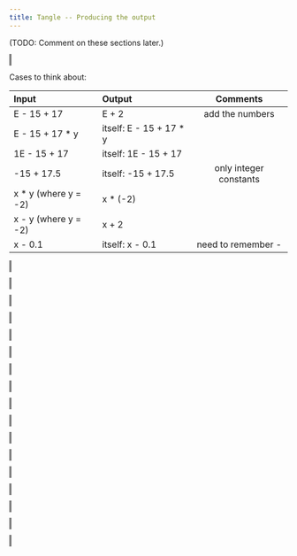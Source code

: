 ```yaml
---
title: Tangle -- Producing the output
---
```


<style>
object {
    border: 2px solid grey;
    width: 100%;
}
img {
    max-width: 100%;
}
</style>


(TODO: Comment on these sections later.)


<object type="image/svg+xml" data="tangle-094.svg"></object>

Cases to think about:

| Input                | Output                  |        Comments        |
| :------------------- | :---------------------- | :--------------------: |
| E - 15 + 17          | E + 2                   |    add the numbers     |
| E - 15 + 17 * y      | itself: E - 15 + 17 * y |                        |
| 1E - 15 + 17         | itself: 1E - 15 + 17    |                        |
| -15 + 17.5           | itself: -15 + 17.5      | only integer constants |
| x * y (where y = -2) | x * (-2)                |                        |
| x - y (where y = -2) | x + 2                   |                        |
| x - 0.1              | itself: x - 0.1         |   need to remember -   |


<object type="image/svg+xml" data="tangle-095.svg"></object>


<object type="image/svg+xml" data="tangle-096.svg"></object>


<object type="image/svg+xml" data="tangle-097.svg"></object>


<object type="image/svg+xml" data="tangle-098.svg"></object>


<object type="image/svg+xml" data="tangle-099.svg"></object>


<object type="image/svg+xml" data="tangle-100.svg"></object>


<object type="image/svg+xml" data="tangle-101.svg"></object>


<object type="image/svg+xml" data="tangle-102.svg"></object>


<object type="image/svg+xml" data="tangle-103.svg"></object>


<object type="image/svg+xml" data="tangle-104.svg"></object>


<object type="image/svg+xml" data="tangle-105.svg"></object>


<object type="image/svg+xml" data="tangle-106.svg"></object>


<object type="image/svg+xml" data="tangle-107.svg"></object>


<object type="image/svg+xml" data="tangle-108.svg"></object>


<object type="image/svg+xml" data="tangle-109.svg"></object>


<object type="image/svg+xml" data="tangle-110.svg"></object>


<object type="image/svg+xml" data="tangle-111.svg"></object>


